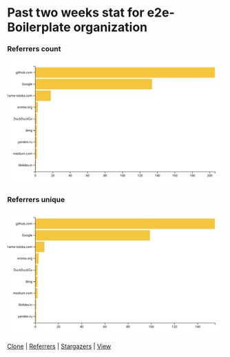 # Past two weeks stat for e2e-Boilerplate organization

### Referrers count
![referrers count](https://github.com/e2e-boilerplate/stats/blob/master/chart/referrers/count.svg)

### Referrers unique
![referrers unique](https://github.com/e2e-boilerplate/stats/blob/master/chart/referrers/unique.svg)

[Clone](https://github.com/e2e-boilerplate/stats/blob/master/docs/clone.md) | [Referrers](https://github.com/e2e-boilerplate/stats/blob/master/docs/referrers.md) 
| [Stargazers](https://github.com/e2e-boilerplate/stats/blob/master/docs/stargazers.md) | [View](https://github.com/e2e-boilerplate/stats/blob/master/docs/view.md)
